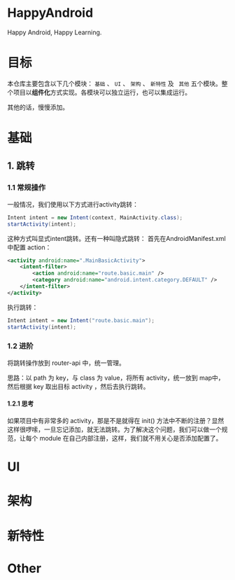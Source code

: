 # HappyAndroid
Happy Android, Happy Learning.

# 目标

本仓库主要包含以下几个模块： `基础` 、 `UI` 、 `架构` 、 `新特性` 及 ` 其他` 五个模块。整个项目以**组件化**方式实现。各模块可以独立运行，也可以集成运行。

其他的话，慢慢添加。


# 基础

## 1. 跳转

### 1.1 常规操作

一般情况，我们使用以下方式进行activity跳转：

```java
Intent intent = new Intent(context, MainActivity.class);
startActivity(intent);
```
这种方式叫显式intent跳转。还有一种叫隐式跳转：
首先在AndroidManifest.xml中配置 action：

```xml
<activity android:name=".MainBasicActivity">
    <intent-filter>
        <action android:name="route.basic.main" />
        <category android:name="android.intent.category.DEFAULT" />
    </intent-filter>
</activity>
```

执行跳转：

```java
Intent intent = new Intent("route.basic.main");
startActivity(intent);
```

### 1.2 进阶

将跳转操作放到 router-api 中，统一管理。

思路：以 path 为 key，与 class 为 value，将所有 activity，统一放到 map中，然后根据 key 取出目标 activity ，然后去执行跳转。

#### 1.2.1 思考

如果项目中有非常多的 activity，那是不是就得在 init() 方法中不断的注册？显然这样很啰嗦，一旦忘记添加，就无法跳转。为了解决这个问题，我们可以做一个规范，让每个 module 在自己内部注册，这样，我们就不用关心是否添加配置了。


# UI

# 架构

# 新特性

# Other